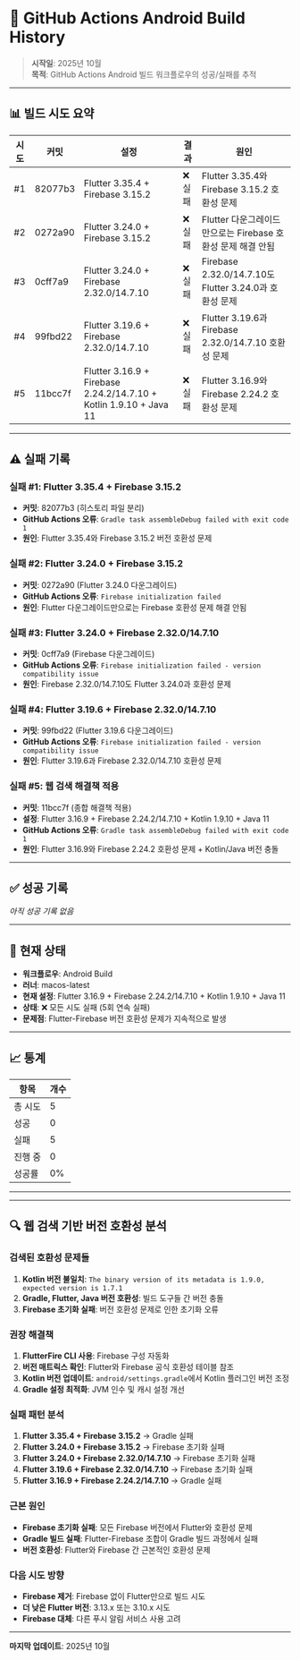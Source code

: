 # 🤖 GitHub Actions Android Build History

> **시작일**: 2025년 10월  
> **목적**: GitHub Actions Android 빌드 워크플로우의 성공/실패를 추적

---

## 📊 **빌드 시도 요약**

| 시도 | 커밋 | 설정 | 결과 | 원인 |
|------|------|------|------|------|
| #1 | 82077b3 | Flutter 3.35.4 + Firebase 3.15.2 | ❌ 실패 | Flutter 3.35.4와 Firebase 3.15.2 호환성 문제 |
| #2 | 0272a90 | Flutter 3.24.0 + Firebase 3.15.2 | ❌ 실패 | Flutter 다운그레이드만으로는 Firebase 호환성 문제 해결 안됨 |
| #3 | 0cff7a9 | Flutter 3.24.0 + Firebase 2.32.0/14.7.10 | ❌ 실패 | Firebase 2.32.0/14.7.10도 Flutter 3.24.0과 호환성 문제 |
| #4 | 99fbd22 | Flutter 3.19.6 + Firebase 2.32.0/14.7.10 | ❌ 실패 | Flutter 3.19.6과 Firebase 2.32.0/14.7.10 호환성 문제 |
| #5 | 11bcc7f | Flutter 3.16.9 + Firebase 2.24.2/14.7.10 + Kotlin 1.9.10 + Java 11 | ❌ 실패 | Flutter 3.16.9와 Firebase 2.24.2 호환성 문제 |

---

## ⚠️ **실패 기록**

### **실패 #1: Flutter 3.35.4 + Firebase 3.15.2**
- **커밋**: 82077b3 (히스토리 파일 분리)
- **GitHub Actions 오류**: `Gradle task assembleDebug failed with exit code 1`
- **원인**: Flutter 3.35.4와 Firebase 3.15.2 버전 호환성 문제

### **실패 #2: Flutter 3.24.0 + Firebase 3.15.2**
- **커밋**: 0272a90 (Flutter 3.24.0 다운그레이드)
- **GitHub Actions 오류**: `Firebase initialization failed`
- **원인**: Flutter 다운그레이드만으로는 Firebase 호환성 문제 해결 안됨

### **실패 #3: Flutter 3.24.0 + Firebase 2.32.0/14.7.10**
- **커밋**: 0cff7a9 (Firebase 다운그레이드)
- **GitHub Actions 오류**: `Firebase initialization failed - version compatibility issue`
- **원인**: Firebase 2.32.0/14.7.10도 Flutter 3.24.0과 호환성 문제


### **실패 #4: Flutter 3.19.6 + Firebase 2.32.0/14.7.10**
- **커밋**: 99fbd22 (Flutter 3.19.6 다운그레이드)
- **GitHub Actions 오류**: `Firebase initialization failed - version compatibility issue`
- **원인**: Flutter 3.19.6과 Firebase 2.32.0/14.7.10 호환성 문제

### **실패 #5: 웹 검색 해결책 적용**
- **커밋**: 11bcc7f (종합 해결책 적용)
- **설정**: Flutter 3.16.9 + Firebase 2.24.2/14.7.10 + Kotlin 1.9.10 + Java 11
- **GitHub Actions 오류**: `Gradle task assembleDebug failed with exit code 1`
- **원인**: Flutter 3.16.9와 Firebase 2.24.2 호환성 문제 + Kotlin/Java 버전 충돌

---

## ✅ **성공 기록**

*아직 성공 기록 없음*

---

## 🔄 **현재 상태**

- **워크플로우**: Android Build
- **러너**: macos-latest
- **현재 설정**: Flutter 3.16.9 + Firebase 2.24.2/14.7.10 + Kotlin 1.9.10 + Java 11
- **상태**: ❌ 모든 시도 실패 (5회 연속 실패)
- **문제점**: Flutter-Firebase 버전 호환성 문제가 지속적으로 발생

---

## 📈 **통계**

| 항목 | 개수 |
|------|------|
| 총 시도 | 5 |
| 성공 | 0 |
| 실패 | 5 |
| 진행 중 | 0 |
| 성공률 | 0% |

---

---

## 🔍 **웹 검색 기반 버전 호환성 분석**

### **검색된 호환성 문제들**
1. **Kotlin 버전 불일치**: `The binary version of its metadata is 1.9.0, expected version is 1.7.1`
2. **Gradle, Flutter, Java 버전 호환성**: 빌드 도구들 간 버전 충돌
3. **Firebase 초기화 실패**: 버전 호환성 문제로 인한 초기화 오류

### **권장 해결책**
1. **FlutterFire CLI 사용**: Firebase 구성 자동화
2. **버전 매트릭스 확인**: Flutter와 Firebase 공식 호환성 테이블 참조
3. **Kotlin 버전 업데이트**: `android/settings.gradle`에서 Kotlin 플러그인 버전 조정
4. **Gradle 설정 최적화**: JVM 인수 및 캐시 설정 개선

### **실패 패턴 분석**
1. **Flutter 3.35.4 + Firebase 3.15.2** → Gradle 실패
2. **Flutter 3.24.0 + Firebase 3.15.2** → Firebase 초기화 실패
3. **Flutter 3.24.0 + Firebase 2.32.0/14.7.10** → Firebase 초기화 실패
4. **Flutter 3.19.6 + Firebase 2.32.0/14.7.10** → Firebase 초기화 실패
5. **Flutter 3.16.9 + Firebase 2.24.2/14.7.10** → Gradle 실패

### **근본 원인**
- **Firebase 초기화 실패**: 모든 Firebase 버전에서 Flutter와 호환성 문제
- **Gradle 빌드 실패**: Flutter-Firebase 조합이 Gradle 빌드 과정에서 실패
- **버전 호환성**: Flutter와 Firebase 간 근본적인 호환성 문제

### **다음 시도 방향**
- **Firebase 제거**: Firebase 없이 Flutter만으로 빌드 시도
- **더 낮은 Flutter 버전**: 3.13.x 또는 3.10.x 시도
- **Firebase 대체**: 다른 푸시 알림 서비스 사용 고려

---

**마지막 업데이트**: 2025년 10월